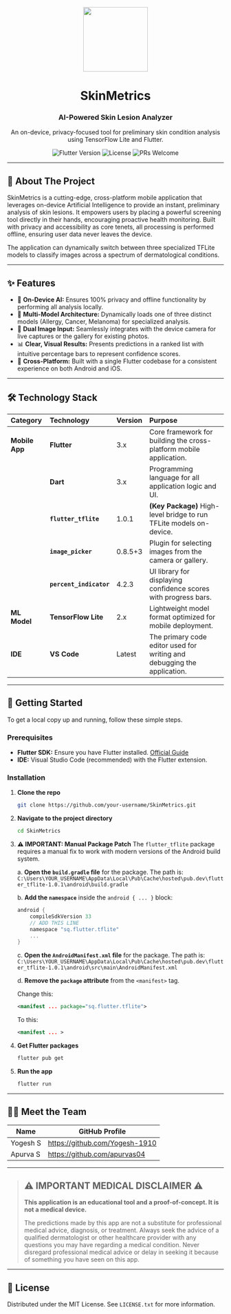 <div align="center">
  <img src="https://github.com/user-attachments/assets/75d6a3c9-e917-4ad1-bd66-50e43f4d45eb" width="150"/>
  <h1>SkinMetrics</h1>
  <h3>AI-Powered Skin Lesion Analyzer</h3>
  <p>An on-device, privacy-focused tool for preliminary skin condition analysis using TensorFlow Lite and Flutter.</p>
</div>

<div align="center">
    <img src="https://img.shields.io/badge/Flutter-3.x-blue?logo=flutter" alt="Flutter Version">
    <img src="https://img.shields.io/badge/License-MIT-yellow.svg" alt="License">
    <img src="https://img.shields.io/badge/PRs-welcome-brightgreen.svg" alt="PRs Welcome">
</div>

---

## 📖 About The Project

SkinMetrics is a cutting-edge, cross-platform mobile application that leverages on-device Artificial Intelligence to provide an instant, preliminary analysis of skin lesions. It empowers users by placing a powerful screening tool directly in their hands, encouraging proactive health monitoring. Built with privacy and accessibility as core tenets, all processing is performed offline, ensuring user data never leaves the device.

The application can dynamically switch between three specialized TFLite models to classify images across a spectrum of dermatological conditions.

---

## ✨ Features

- 🔬 **On-Device AI:** Ensures 100% privacy and offline functionality by performing all analysis locally.
- 🔄 **Multi-Model Architecture:** Dynamically loads one of three distinct models (Allergy, Cancer, Melanoma) for specialized analysis.
- 📸 **Dual Image Input:** Seamlessly integrates with the device camera for live captures or the gallery for existing photos.
- 📊 **Clear, Visual Results:** Presents predictions in a ranked list with intuitive percentage bars to represent confidence scores.
- 📱 **Cross-Platform:** Built with a single Flutter codebase for a consistent experience on both Android and iOS.

---

## 🛠️ Technology Stack

| Category | Technology | Version | Purpose |
| :--- | :--- | :--- | :--- |
| **Mobile App** | **Flutter** | 3.x | Core framework for building the cross-platform mobile application. |
| | **Dart** | 3.x | Programming language for all application logic and UI. |
| | **`flutter_tflite`** | 1.0.1 | **(Key Package)** High-level bridge to run TFLite models on-device. |
| | **`image_picker`** | 0.8.5+3 | Plugin for selecting images from the camera or gallery. |
| | **`percent_indicator`** | 4.2.3 | UI library for displaying confidence scores with progress bars. |
| **ML Model**| **TensorFlow Lite** | 2.x | Lightweight model format optimized for mobile deployment. |
| **IDE** | **VS Code** | Latest | The primary code editor used for writing and debugging the application. |


---

## 🚀 Getting Started

To get a local copy up and running, follow these simple steps.

### Prerequisites

- **Flutter SDK:** Ensure you have Flutter installed. [Official Guide](https://docs.flutter.dev/get-started/install)
- **IDE:** Visual Studio Code (recommended) with the Flutter extension.

### Installation

1.  **Clone the repo**
    ```sh
    git clone https://github.com/your-username/SkinMetrics.git
    ```

2.  **Navigate to the project directory**
    ```sh
    cd SkinMetrics
    ```

3.  **⚠️ IMPORTANT: Manual Package Patch**
    The `flutter_tflite` package requires a manual fix to work with modern versions of the Android build system.

    a. **Open the `build.gradle` file** for the package. The path is:
    `C:\Users\YOUR_USERNAME\AppData\Local\Pub\Cache\hosted\pub.dev\flutter_tflite-1.0.1\android\build.gradle`

    b. **Add the `namespace`** inside the `android { ... }` block:
    ```gradle
    android {
        compileSdkVersion 33
        // ADD THIS LINE
        namespace "sq.flutter.tflite" 
        ...
    }
    ```

    c. **Open the `AndroidManifest.xml` file** for the package. The path is:
    `C:\Users\YOUR_USERNAME\AppData\Local\Pub\Cache\hosted\pub.dev\flutter_tflite-1.0.1\android\src\main\AndroidManifest.xml`

    d. **Remove the `package` attribute** from the `<manifest>` tag.
    
    Change this:
    ```xml
    <manifest ... package="sq.flutter.tflite">
    ```
    To this:
    ```xml
    <manifest ... >
    ```

4.  **Get Flutter packages**
    ```sh
    flutter pub get
    ```

5.  **Run the app**
    ```sh
    flutter run
    ```

---

## 🧑‍💻 Meet the Team

| Name               | GitHub Profile                               |
| ------------------ | -------------------------------------------- |
| Yogesh S  | https://github.com/Yogesh-1910       |
| Apurva S  |https://github.com/apurvas04 |


---

> ## ⚠️ IMPORTANT MEDICAL DISCLAIMER ⚠️
>
> **This application is an educational tool and a proof-of-concept. It is not a medical device.**
>
> The predictions made by this app are not a substitute for professional medical advice, diagnosis, or treatment. Always seek the advice of a qualified dermatologist or other healthcare provider with any questions you may have regarding a medical condition. Never disregard professional medical advice or delay in seeking it because of something you have seen on this app.

---

## 📄 License

Distributed under the MIT License. See `LICENSE.txt` for more information.
